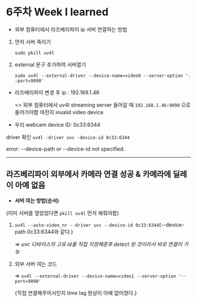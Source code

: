 # 6주차 Week I learned

* 외부 컴퓨터에서 라즈베리파이 ip 서버 연결하는 방법

 1) 먼저 서버 죽이기
  
     `sudo pkill uv4l`

 2) external 문구 추가하여 서버열기
 
      `sudo uv4l --external-driver --device-name=video0 --server-option '--port=9090'`


* 라즈베리파이 변경 후 ip : 192.168.1.46

  => 외부 컴퓨터에서 uv4l streaming server 들어갈 때 `192.168.1.46:9090` 으로 들어가야함
  여전히 invalid video device
  
* 우리 webcam device ID: 0c33:6344
 
 driver 확인 `uv4l -driver uvc -device-id 0c33:6344` 
 
 error: --device-path or --device-id not specified. 
  
 -------
 
 
 ## 라즈베리파이 외부에서 카메라 연결 성공 & 카메라에 딜레이 아예 없음
 
 * **서버 여는 방법(순서)**

(이미 서버를 열었었다면 `pkill uv4l` 먼저 해줘야함)

1) `uv4l --auto-video_nr --driver uvc --device-id 0c33:6344`(--device-path 0c33:6344와 같다.)

   => *uvc 디바이스의 고유 id를 직접 지정해준후 detect 된 것이라서 바로 연결이 가능*
   
2) 외부 서버 여는 코드

   => `uv4l --external-driver --device-name=video1 --server-option '--port=9090'`
   
   {직접 연결해주어서인지 time lag 현상이 아예 없어졌다.}
   
 
 
 
 

